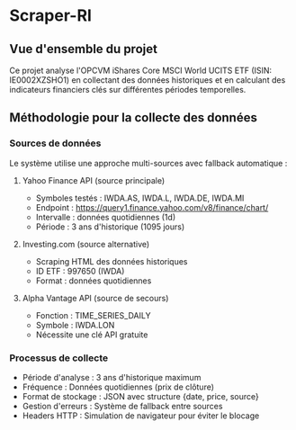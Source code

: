 # Scraper-RI

## Vue d'ensemble du projet
Ce projet analyse l'OPCVM iShares Core MSCI World UCITS ETF (ISIN: IE0002XZSHO1) en collectant des données historiques et en calculant des indicateurs financiers clés sur différentes périodes temporelles.

## Méthodologie pour la collecte des données
### Sources de données
Le système utilise une approche multi-sources avec fallback automatique :

1. Yahoo Finance API (source principale)
   
   - Symboles testés : IWDA.AS, IWDA.L, IWDA.DE, IWDA.MI
   - Endpoint : https://query1.finance.yahoo.com/v8/finance/chart/
   - Intervalle : données quotidiennes (1d)
   - Période : 3 ans d'historique (1095 jours)
2. Investing.com (source alternative)
   
   - Scraping HTML des données historiques
   - ID ETF : 997650 (IWDA)
   - Format : données quotidiennes
3. Alpha Vantage API (source de secours)
   
   - Fonction : TIME_SERIES_DAILY
   - Symbole : IWDA.LON
   - Nécessite une clé API gratuite
### Processus de collecte
- Période d'analyse : 3 ans d'historique maximum
- Fréquence : Données quotidiennes (prix de clôture)
- Format de stockage : JSON avec structure {date, price, source}
- Gestion d'erreurs : Système de fallback entre sources
- Headers HTTP : Simulation de navigateur pour éviter le blocage
